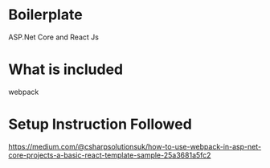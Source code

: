 # Boilerplate
ASP.Net Core and React Js
# What is included
webpack
# Setup Instruction Followed
https://medium.com/@csharpsolutionsuk/how-to-use-webpack-in-asp-net-core-projects-a-basic-react-template-sample-25a3681a5fc2
